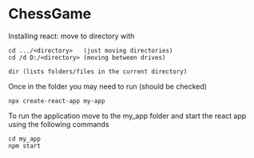 # ChessGame

Installing react:
move to directory with 
```
cd .../<directory>   (just moving directories)
cd /d D:/<directory> (moving between drives)

dir (lists folders/files in the current directory)
```` 
Once in the folder you may need to run (should be checked)
```
npx create-react-app my-app
```

To run the application move to the my_app folder and start the react app using the following commands
```
cd my_app
npm start
```

